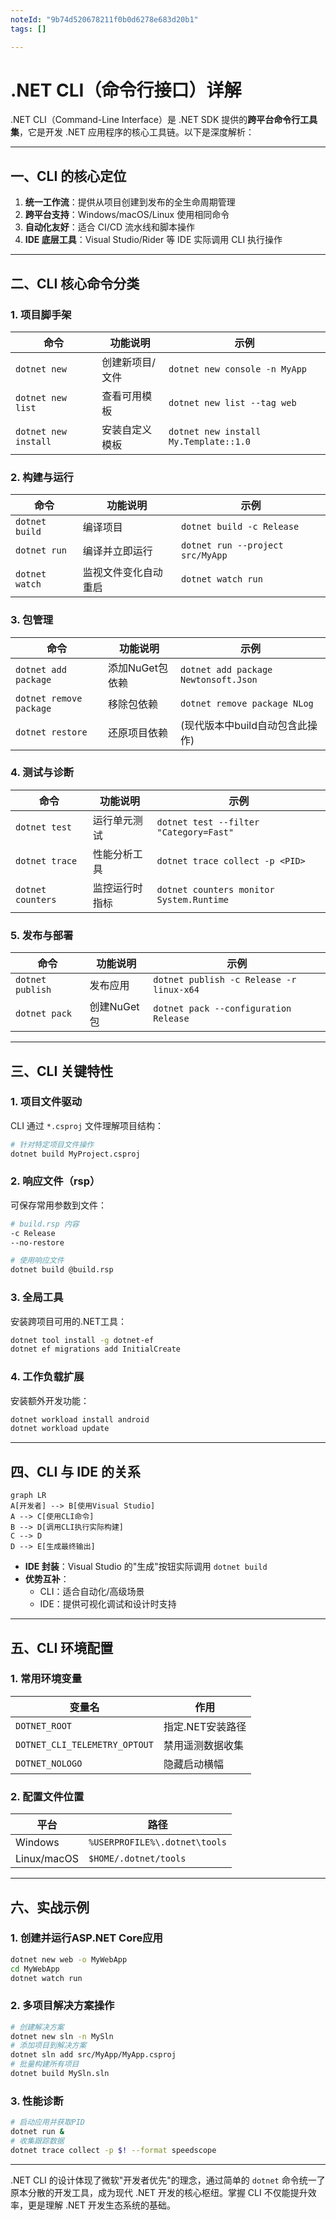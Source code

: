 ```yaml
---
noteId: "9b74d520678211f0b0d6278e683d20b1"
tags: []

---
```


# .NET CLI（命令行接口）详解

.NET CLI（Command-Line Interface）是 .NET SDK 提供的**跨平台命令行工具集**，它是开发 .NET 应用程序的核心工具链。以下是深度解析：

---

## 一、CLI 的核心定位
1. **统一工作流**：提供从项目创建到发布的全生命周期管理
2. **跨平台支持**：Windows/macOS/Linux 使用相同命令
3. **自动化友好**：适合 CI/CD 流水线和脚本操作
4. **IDE 底层工具**：Visual Studio/Rider 等 IDE 实际调用 CLI 执行操作

---

## 二、CLI 核心命令分类

### 1. 项目脚手架
| 命令                      | 功能说明                           | 示例                                  |
|---------------------------|-----------------------------------|---------------------------------------|
| `dotnet new`              | 创建新项目/文件                   | `dotnet new console -n MyApp`         |
| `dotnet new list`         | 查看可用模板                      | `dotnet new list --tag web`           |
| `dotnet new install`      | 安装自定义模板                    | `dotnet new install My.Template::1.0` |

### 2. 构建与运行
| 命令                      | 功能说明                           | 示例                                  |
|---------------------------|-----------------------------------|---------------------------------------|
| `dotnet build`            | 编译项目                          | `dotnet build -c Release`             |
| `dotnet run`              | 编译并立即运行                    | `dotnet run --project src/MyApp`      |
| `dotnet watch`            | 监视文件变化自动重启              | `dotnet watch run`                    |

### 3. 包管理
| 命令                      | 功能说明                           | 示例                                  |
|---------------------------|-----------------------------------|---------------------------------------|
| `dotnet add package`      | 添加NuGet包依赖                   | `dotnet add package Newtonsoft.Json`  |
| `dotnet remove package`   | 移除包依赖                        | `dotnet remove package NLog`          |
| `dotnet restore`          | 还原项目依赖                      | (现代版本中build自动包含此操作)        |

### 4. 测试与诊断
| 命令                      | 功能说明                           | 示例                                  |
|---------------------------|-----------------------------------|---------------------------------------|
| `dotnet test`             | 运行单元测试                      | `dotnet test --filter "Category=Fast"`|
| `dotnet trace`            | 性能分析工具                      | `dotnet trace collect -p <PID>`       |
| `dotnet counters`         | 监控运行时指标                    | `dotnet counters monitor System.Runtime` |

### 5. 发布与部署
| 命令                      | 功能说明                           | 示例                                  |
|---------------------------|-----------------------------------|---------------------------------------|
| `dotnet publish`          | 发布应用                          | `dotnet publish -c Release -r linux-x64` |
| `dotnet pack`             | 创建NuGet包                       | `dotnet pack --configuration Release` |

---

## 三、CLI 关键特性

### 1. 项目文件驱动
CLI 通过 `*.csproj` 文件理解项目结构：
```bash
# 针对特定项目文件操作
dotnet build MyProject.csproj
```

### 2. 响应文件（rsp）
可保存常用参数到文件：
```bash
# build.rsp 内容
-c Release
--no-restore

# 使用响应文件
dotnet build @build.rsp
```

### 3. 全局工具
安装跨项目可用的.NET工具：
```bash
dotnet tool install -g dotnet-ef
dotnet ef migrations add InitialCreate
```

### 4. 工作负载扩展
安装额外开发功能：
```bash
dotnet workload install android
dotnet workload update
```

---

## 四、CLI 与 IDE 的关系

```mermaid
graph LR
A[开发者] --> B[使用Visual Studio]
A --> C[使用CLI命令]
B --> D[调用CLI执行实际构建]
C --> D
D --> E[生成最终输出]
```

- **IDE 封装**：Visual Studio 的"生成"按钮实际调用 `dotnet build`
- **优势互补**：
  - CLI：适合自动化/高级场景
  - IDE：提供可视化调试和设计时支持

---

## 五、CLI 环境配置

### 1. 常用环境变量
| 变量名                     | 作用                          |
|----------------------------|-------------------------------|
| `DOTNET_ROOT`              | 指定.NET安装路径              |
| `DOTNET_CLI_TELEMETRY_OPTOUT` | 禁用遥测数据收集            |
| `DOTNET_NOLOGO`            | 隐藏启动横幅                  |

### 2. 配置文件位置
| 平台      | 路径                          |
|-----------|-------------------------------|
| Windows   | `%USERPROFILE%\.dotnet\tools` |
| Linux/macOS | `$HOME/.dotnet/tools`       |

---

## 六、实战示例

### 1. 创建并运行ASP.NET Core应用
```bash
dotnet new web -o MyWebApp
cd MyWebApp
dotnet watch run
```

### 2. 多项目解决方案操作
```bash
# 创建解决方案
dotnet new sln -n MySln
# 添加项目到解决方案
dotnet sln add src/MyApp/MyApp.csproj
# 批量构建所有项目
dotnet build MySln.sln
```

### 3. 性能诊断
```bash
# 启动应用并获取PID
dotnet run &
# 收集跟踪数据
dotnet trace collect -p $! --format speedscope
```

---

.NET CLI 的设计体现了微软"开发者优先"的理念，通过简单的 `dotnet` 命令统一了原本分散的开发工具，成为现代 .NET 开发的核心枢纽。掌握 CLI 不仅能提升效率，更是理解 .NET 开发生态系统的基础。